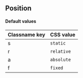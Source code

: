 ## Position


<!-- <values.position> -->
#### Default values
|Classname key|CSS value     |
|-------------|--------------|
|s            |```static```  |
|r            |```relative```|
|a            |```absolute```|
|f            |```fixed```   |

<!-- </values.position> -->


<!-- <variants.position> -->

<!-- </variants.position> -->
